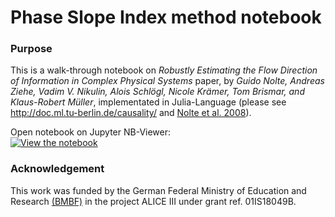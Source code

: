 # Phase Slope Index method notebook

### Purpose
This is a walk-through notebook on *Robustly Estimating the Flow Direction of Information in Complex Physical Systems* paper, by *Guido Nolte, Andreas Ziehe, Vadim V. Nikulin, Alois Schlögl, Nicole Krämer, Tom Brismar, and Klaus-Robert Müller*, implementated in Julia-Language (please see http://doc.ml.tu-berlin.de/causality/ and [Nolte et al. 2008](http://link.aps.org/abstract/PRL/v100/e234101)).

Open notebook on Jupyter NB-Viewer:  
[![View the notebook](https://img.shields.io/badge/render-nbviewer-orange.svg)](https://nbviewer.jupyter.org/github/ssnio/PhaseSlopeIndex.jl/blob/master/notebooks/PhaseSlopeIndex.jl.ipynb?flush_cache=true)

### Acknowledgement
This work was funded by the German Federal Ministry of Education and Research [(BMBF)](https://www.bmbf.de/) in the project ALICE III under grant ref. 01IS18049B.
